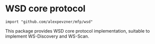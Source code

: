 # WSD core protocol

```
import "github.com/alexpevzner/mfp/wsd"
```

This package provides WSD core protocol implementation, suitable to
implement WS-Discovery and WS-Scan.

<!-- vim:ts=8:sw=4:et:textwidth=72
-->
